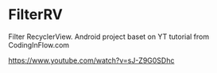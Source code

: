 # FilterRV
Filter RecyclerView. Android project baset on YT tutorial from CodingInFlow.com

https://www.youtube.com/watch?v=sJ-Z9G0SDhc

